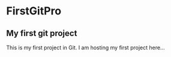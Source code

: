 # FirstGitPro
## My first git project

This is my first project in Git. I am hosting my first project here...
